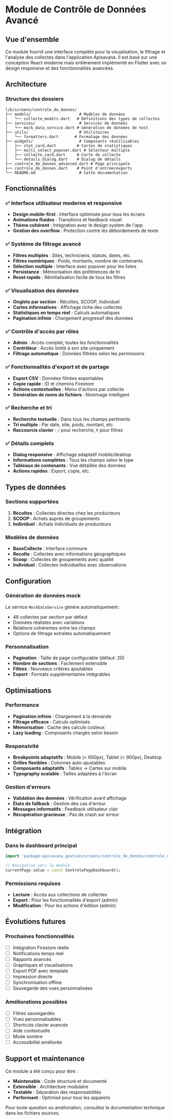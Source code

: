 # Module de Contrôle de Données Avancé

## Vue d'ensemble

Ce module fournit une interface complète pour la visualisation, le filtrage et l'analyse des collectes dans l'application Apisavana. Il est basé sur une conception React moderne mais entièrement implémenté en Flutter avec un design responsive et des fonctionnalités avancées.

## Architecture

### Structure des dossiers

```
lib/screens/controle_de_donnes/
├── models/                     # Modèles de données
│   └── collecte_models.dart   # Définitions des types de collectes
├── services/                   # Services de données
│   └── mock_data_service.dart # Génération de données de test
├── utils/                      # Utilitaires
│   └── formatters.dart       # Formatage des données
├── widgets/                    # Composants réutilisables
│   ├── stat_card.dart         # Cartes de statistiques
│   ├── multi_select_popover.dart # Sélecteur multiple
│   ├── collecte_card.dart     # Carte de collecte
│   └── details_dialog.dart    # Dialog de détails
├── controle_de_donnes_advanced.dart # Page principale
├── controle_de_donnes.dart    # Point d'entrée/exports
└── README.md                   # Cette documentation
```

## Fonctionnalités

### ✅ Interface utilisateur moderne et responsive
- **Design mobile-first** : Interface optimisée pour tous les écrans
- **Animations fluides** : Transitions et feedback visuel
- **Thème cohérent** : Intégration avec le design system de l'app
- **Gestion des overflow** : Protection contre les débordements de texte

### ✅ Système de filtrage avancé
- **Filtres multiples** : Sites, techniciens, statuts, dates, etc.
- **Filtres numériques** : Poids, montants, nombre de contenants
- **Sélection multiple** : Interface avec popover pour les listes
- **Persistance** : Mémorisation des préférences de tri
- **Reset rapide** : Réinitialisation facile de tous les filtres

### ✅ Visualisation des données
- **Onglets par section** : Récoltes, SCOOP, Individuel
- **Cartes informatives** : Affichage riche des collectes
- **Statistiques en temps réel** : Calculs automatiques
- **Pagination infinie** : Chargement progressif des données

### ✅ Contrôle d'accès par rôles
- **Admin** : Accès complet, toutes les fonctionnalités
- **Contrôleur** : Accès limité à son site uniquement
- **Filtrage automatique** : Données filtrées selon les permissions

### ✅ Fonctionnalités d'export et de partage
- **Export CSV** : Données filtrées exportables
- **Copie rapide** : ID et chemins Firestore
- **Actions contextuelles** : Menu d'actions par collecte
- **Génération de noms de fichiers** : Nommage intelligent

### ✅ Recherche et tri
- **Recherche textuelle** : Dans tous les champs pertinents
- **Tri multiple** : Par date, site, poids, montant, etc.
- **Raccourcis clavier** : `/` pour recherche, `F` pour filtres

### ✅ Détails complets
- **Dialog responsive** : Affichage adaptatif mobile/desktop
- **Informations complètes** : Tous les champs selon le type
- **Tableaux de contenants** : Vue détaillée des données
- **Actions rapides** : Export, copie, etc.

## Types de données

### Sections supportées
1. **Récoltes** : Collectes directes chez les producteurs
2. **SCOOP** : Achats auprès de groupements
3. **Individuel** : Achats individuels de producteurs

### Modèles de données
- **BaseCollecte** : Interface commune
- **Recolte** : Collectes avec informations géographiques
- **Scoop** : Collectes de groupements avec qualité
- **Individuel** : Collectes individuelles avec observations

## Configuration

### Génération de données mock
Le service `MockDataService` génère automatiquement :
- 48 collectes par section par défaut
- Données réalistes avec variations
- Relations cohérentes entre les champs
- Options de filtrage extraites automatiquement

### Personnalisation
- **Pagination** : Taille de page configurable (défaut: 20)
- **Nombre de sections** : Facilement extensible
- **Filtres** : Nouveaux critères ajoutables
- **Export** : Formats supplémentaires intégrables

## Optimisations

### Performance
- **Pagination infinie** : Chargement à la demande
- **Filtrage efficace** : Calculs optimisés
- **Mémorisation** : Cache des calculs coûteux
- **Lazy loading** : Composants chargés selon besoin

### Responsivité
- **Breakpoints adaptatifs** : Mobile (< 600px), Tablet (< 900px), Desktop
- **Grilles flexibles** : Colonnes auto-ajustables
- **Composants adaptatifs** : Tables → Cartes sur mobile
- **Typography scalable** : Tailles adaptées à l'écran

### Gestion d'erreurs
- **Validation des données** : Vérification avant affichage
- **États de fallback** : Gestion des cas d'erreur
- **Messages informatifs** : Feedback utilisateur clair
- **Récupération gracieuse** : Pas de crash sur erreur

## Intégration

### Dans le dashboard principal
```dart
import 'package:apisavana_gestion/screens/controle_de_donnes/controle_de_donnes.dart';

// Navigation vers le module
currentPage.value = const ControlePageDashboard();
```

### Permissions requises
- **Lecture** : Accès aux collections de collectes
- **Export** : Pour les fonctionnalités d'export (admin)
- **Modification** : Pour les actions d'édition (admin)

## Évolutions futures

### Prochaines fonctionnalités
- [ ] Intégration Firestore réelle
- [ ] Notifications temps réel
- [ ] Rapports avancés
- [ ] Graphiques et visualisations
- [ ] Export PDF avec template
- [ ] Impression directe
- [ ] Synchronisation offline
- [ ] Sauvegarde des vues personnalisées

### Améliorations possibles
- [ ] Filtres sauvegardés
- [ ] Vues personnalisables
- [ ] Shortcuts clavier avancés
- [ ] Aide contextuelle
- [ ] Mode sombre
- [ ] Accessibilité améliorée

## Support et maintenance

Ce module a été conçu pour être :
- **Maintenable** : Code structuré et documenté
- **Extensible** : Architecture modulaire
- **Testable** : Séparation des responsabilités
- **Performant** : Optimisé pour tous les appareils

Pour toute question ou amélioration, consultez la documentation technique dans les fichiers sources.
